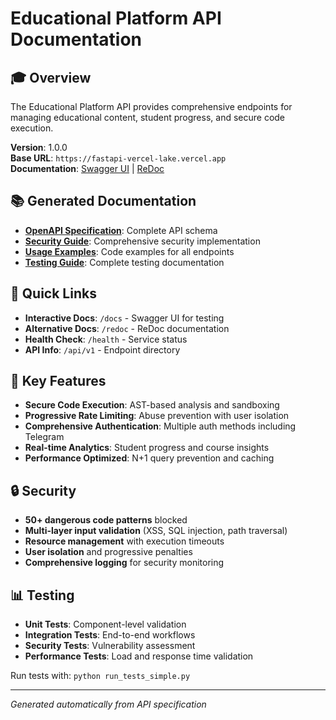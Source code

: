 # Educational Platform API Documentation

## 🎓 Overview

The Educational Platform API provides comprehensive endpoints for managing educational content, student progress, and secure code execution.

**Version**: 1.0.0  
**Base URL**: `https://fastapi-vercel-lake.vercel.app`  
**Documentation**: [Swagger UI](/docs) | [ReDoc](/redoc)

## 📚 Generated Documentation

- **[OpenAPI Specification](openapi.json)**: Complete API schema
- **[Security Guide](security_guide.json)**: Comprehensive security implementation
- **[Usage Examples](usage_examples.json)**: Code examples for all endpoints  
- **[Testing Guide](testing_guide.json)**: Complete testing documentation

## 🔗 Quick Links

- **Interactive Docs**: `/docs` - Swagger UI for testing
- **Alternative Docs**: `/redoc` - ReDoc documentation
- **Health Check**: `/health` - Service status
- **API Info**: `/api/v1` - Endpoint directory

## 🚀 Key Features

- **Secure Code Execution**: AST-based analysis and sandboxing
- **Progressive Rate Limiting**: Abuse prevention with user isolation
- **Comprehensive Authentication**: Multiple auth methods including Telegram
- **Real-time Analytics**: Student progress and course insights
- **Performance Optimized**: N+1 query prevention and caching

## 🔒 Security

- **50+ dangerous code patterns** blocked
- **Multi-layer input validation** (XSS, SQL injection, path traversal)
- **Resource management** with execution timeouts
- **User isolation** and progressive penalties
- **Comprehensive logging** for security monitoring

## 📊 Testing

- **Unit Tests**: Component-level validation
- **Integration Tests**: End-to-end workflows  
- **Security Tests**: Vulnerability assessment
- **Performance Tests**: Load and response time validation

Run tests with: `python run_tests_simple.py`

---

*Generated automatically from API specification*
